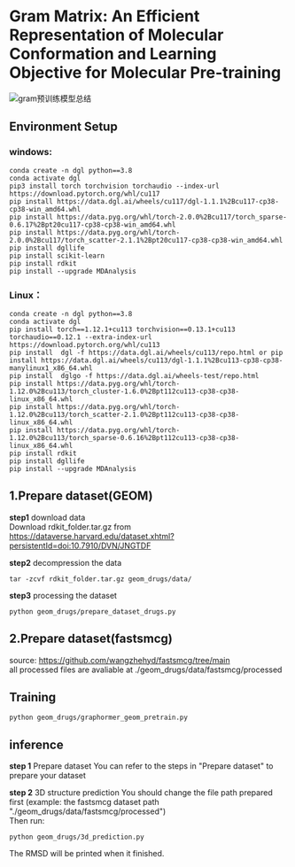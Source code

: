 # Gram Matrix: An Efficient Representation of Molecular Conformation and Learning Objective for Molecular Pre-training

![gram预训练模型总结](https://github.com/xiangwenkai/GRAM/assets/93317912/e8b3a482-c3ac-4003-8543-8c656087953c)


## Environment Setup

### windows:
```shell
conda create -n dgl python==3.8
conda activate dgl
pip3 install torch torchvision torchaudio --index-url https://download.pytorch.org/whl/cu117 
pip install https://data.dgl.ai/wheels/cu117/dgl-1.1.1%2Bcu117-cp38-cp38-win_amd64.whl
pip install https://data.pyg.org/whl/torch-2.0.0%2Bcu117/torch_sparse-0.6.17%2Bpt20cu117-cp38-cp38-win_amd64.whl
pip install https://data.pyg.org/whl/torch-2.0.0%2Bcu117/torch_scatter-2.1.1%2Bpt20cu117-cp38-cp38-win_amd64.whl
pip install dgllife
pip install scikit-learn
pip install rdkit
pip install --upgrade MDAnalysis
```

### Linux：
```shell
conda create -n dgl python==3.8
conda activate dgl
pip install torch==1.12.1+cu113 torchvision==0.13.1+cu113 torchaudio==0.12.1 --extra-index-url https://download.pytorch.org/whl/cu113
pip install  dgl -f https://data.dgl.ai/wheels/cu113/repo.html or pip install https://data.dgl.ai/wheels/cu113/dgl-1.1.1%2Bcu113-cp38-cp38-manylinux1_x86_64.whl
pip install  dglgo -f https://data.dgl.ai/wheels-test/repo.html
pip install https://data.pyg.org/whl/torch-1.12.0%2Bcu113/torch_cluster-1.6.0%2Bpt112cu113-cp38-cp38-linux_x86_64.whl
pip install https://data.pyg.org/whl/torch-1.12.0%2Bcu113/torch_scatter-2.1.0%2Bpt112cu113-cp38-cp38-linux_x86_64.whl
pip install https://data.pyg.org/whl/torch-1.12.0%2Bcu113/torch_sparse-0.6.16%2Bpt112cu113-cp38-cp38-linux_x86_64.whl
pip install rdkit
pip install dgllife
pip install --upgrade MDAnalysis
```

## 1.Prepare dataset(GEOM)  
**step1** download data  
Download rdkit_folder.tar.gz from https://dataverse.harvard.edu/dataset.xhtml?persistentId=doi:10.7910/DVN/JNGTDF  


**step2** decompression the data  
```
tar -zcvf rdkit_folder.tar.gz geom_drugs/data/
```


**step3** processing the dataset  
```
python geom_drugs/prepare_dataset_drugs.py
```

## 2.Prepare dataset(fastsmcg)  
source: https://github.com/wangzhehyd/fastsmcg/tree/main  
all processed files are avaliable at ./geom_drugs/data/fastsmcg/processed  

## Training
```shell
python geom_drugs/graphormer_geom_pretrain.py
```
## inference
**step 1** Prepare dataset
You can refer to the steps in "Prepare dataset" to prepare your dataset

**step 2** 3D structure prediction 
You should change the file path prepared first (example: the fastsmcg dataset path "./geom_drugs/data/fastsmcg/processed")  
Then run:  
```shell
python geom_drugs/3d_prediction.py
```
The RMSD will be printed when it finished.

